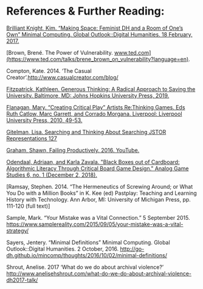 # References & Further Reading: 

[Brilliant Knight, Kim. “Making Space: Feminist DH and a Room of One’s Own” Minimal Computing. Global Outlook::Digital Humanities. 18 February, 2017.](https://go-dh.github.io/mincomp/thoughts/2017/02/18/knight-makingspace/)

[Brown, Brené. The Power of Vulnerability. www.ted.com](https://www.ted.com/talks/brene_brown_on_vulnerability?language=en).  

Compton, Kate. 2014. ‘The Casual Creator’.http://www.casualcreator.com/blog/

[Fitzpatrick, Kathleen. Generous Thinking: A Radical Approach to Saving the University. Baltimore, MD: Johns Hopkins University Press, 2019.](https://kfitz.info/generous-thinking-the-university-and-the-public-good/)

[Flanagan, Mary. “Creating Critical Play” Artists Re:Thinking Games. Eds Ruth Catlow, Marc   Garrett, and Corrado Morgana. Liverpool: Liverpool University Press, 2010, 49-53.](https://maryflanagan.com/wp-content/uploads/CriticalPlay-ArtistsRethinkingGames-WithImages.rtf.pdf)

[Gitelman, Lisa. Searching and Thinking About Searching JSTOR Representations 127](http://www.representations.org/new-issue-representations-127/)

[Graham, Shawn, Failing Productively. 2016. YouTube.](https://www.youtube.com/watch?v=Lo_QQl22Uhg)

[Odendaal, Adriaan, and Karla Zavala. "Black Boxes out of Cardboard: Algorithmic Literacy Through Critical Board Game Design." Analog Game Studies 6, no. 1 (December 2, 2018).](http://analoggamestudies.org/2018/12/black-boxes-out-of-cardboard-algorithmic-literacy-through-critical-board-game-design/)

[Ramsay, Stephen. 2014. “The Hermeneutics of Screwing Around; or What You Do with a Million Books” in K. Kee (ed) Pastplay: Teaching and Learning History with Technology. Ann Arbor, MI: University of Michigan Press, pp. 111-120 (full text)]

Sample, Mark. “Your Mistake was a Vital Connection.” 5 September 2015. https://www.samplereality.com/2015/09/05/your-mistake-was-a-vital-strategy/

Sayers, Jentery. “Minimal Definitions” Minimal Computing. Global Outlook::Digital Humanities. 2 October, 2016. http://go-dh.github.io/mincomp/thoughts/2016/10/02/minimal-definitions/

Shrout, Anelise. 2017 ‘What do we do about archival violence?’ http://www.anelisehshrout.com/what-do-we-do-about-archival-violence-dh2017-talk/
